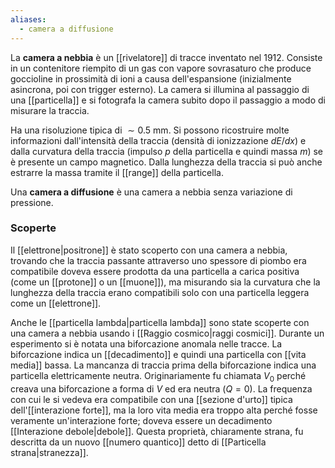 ```yaml
---
aliases:
  - camera a diffusione
---
```

La **camera a nebbia** è un [[rivelatore]] di tracce inventato nel 1912. Consiste in un contenitore riempito di un gas con vapore sovrasaturo che produce goccioline in prossimità di ioni a causa dell'espansione (inizialmente asincrona, poi con trigger esterno). La camera si illumina al passaggio di una [[particella]] e si fotografa la camera subito dopo il passaggio a modo di misurare la traccia.

Ha una risoluzione tipica di $\sim0.5$ mm. Si possono ricostruire molte informazioni dall'intensità della traccia (densità di ionizzazione $dE/dx$) e dalla curvatura della traccia (impulso $p$ della particella e quindi massa $m$) se è presente un campo magnetico. Dalla lunghezza della traccia si può anche estrarre la massa tramite il [[range]] della particella.

Una **camera a diffusione** è una camera a nebbia senza variazione di pressione.
### Scoperte
Il [[elettrone|positrone]] è stato scoperto con una camera a nebbia, trovando che la traccia passante attraverso uno spessore di piombo era compatibile doveva essere prodotta da una particella a carica positiva (come un [[protone]] o un [[muone]]), ma misurando sia la curvatura che la lunghezza della traccia erano compatibili solo con una particella leggera come un [[elettrone]].

Anche le [[particella lambda|particella lambda]] sono state scoperte con una camera a nebbia usando i [[Raggio cosmico|raggi cosmici]]. Durante un esperimento si è notata una biforcazione anomala nelle tracce. La biforcazione indica un [[decadimento]] e quindi una particella con [[vita media]] bassa. La mancanza di traccia prima della biforcazione indica una particella elettricamente neutra. Originariamente fu chiamata $V_{0}$ perché creava una biforcazione a forma di $V$ ed era neutra ($Q=0$). La frequenza con cui le si vedeva era compatibile con una [[sezione d'urto]] tipica dell'[[interazione forte]], ma la loro vita media era troppo alta perché fosse veramente un'interazione forte; doveva essere un decadimento [[Interazione debole|debole]]. Questa proprietà, chiaramente strana, fu descritta da un nuovo [[numero quantico]] detto di [[Particella strana|stranezza]].